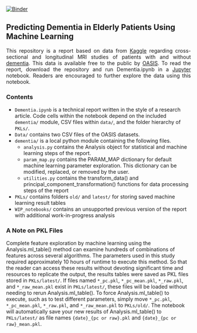 [![Binder](https://mybinder.org/badge_logo.svg)](https://mybinder.org/v2/gh/markcapece/dementia/master)
## Predicting Dementia in Elderly Patients Using Machine Learning
<p style='text-align: justify'>This repository is a report based on data from <a href="https://www.kaggle.com/jboysen/mri-and-alzheimers">Kaggle</a> regarding cross-sectional and longitudinal MRI studies of patients with and without <a href="https://wikipedia.org/wiki/dementia">dementia</a>. This data is available free to the public by <a href="https://oasis-brains.org">OASIS</a>. To read the report, download the repository and run Dementia.ipynb in a <a href="https://jupyter.org">Jupyter</a> notebook. Readers are encouraged to further explore the data using this notebook.</p>

### Contents
* `Dementia.ipynb` is a technical report written in the style of a research article. Code cells within
the notebook depend on the included `dementia/` module, CSV files within `data/`, and the folder hierarchy
 of `PKLs/`.
* `Data/` contains two CSV files of the OASIS datasets.
* `dementia/` is a local python module containing the following files.
    *  `analysis.py` contains the Analysis object for statistical and machine learning steps of the report.
    * `param_map.py` contains the PARAM_MAP dictionary for default machine learning parameter exploration.
    This dictionary can be modified, replaced, or removed by the user.
    * `utilities.py` contains the transform_data() and principal_component_transformation() functions for data
    processing steps of the report
* `PKLs/` contains folders `old/` and `latest/` for storing saved machine learning result tables
* `WIP_notebooks/` contains an unsupported previous version of the report with additional work-in-progress 
analysis

### A Note on PKL Files
Complete feature exploration by machine learning using the Analysis.ml_table() method can examine hundreds of 
combinations of features across several algorithms. The parameters used in this study required approximately 10 hours 
of runtime to execute this method. So that the reader can access these results without devoting significant time and 
resources to replicate the output, the results tables were saved as PKL files stored in `PKLs/latest/`. If files named 
`*_pc.pkl`, `*_pc_mean.pkl`, `*_raw.pkl`, and `*_raw_mean.pkl` exist in `PKLs/latest/`, these files will be loaded 
without needing to rerun Analysis.ml_table(). To force Analysis.ml_table() to execute, such as to test different 
parameters, simply move `*_pc.pkl`, `*_pc_mean.pkl`, `*_raw.pkl`, and `*_raw_mean.pkl` to `PKLs/old/`. The notebook will 
automatically save your new results of Analysis.ml_table() to `PKLs/latest/` as file names `{date}_{pc or raw}.pkl` and 
`{date}_{pc or raw}_mean.pkl`.
